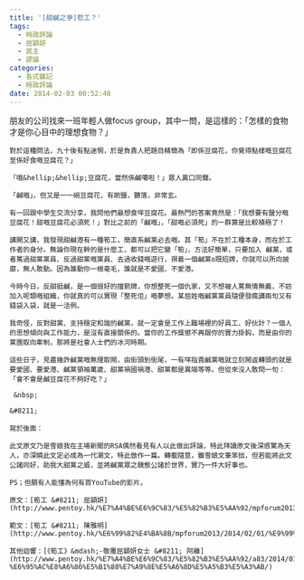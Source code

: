 ```yaml
---
title: '[甜鹹之爭]荀工？'
tags:
  - 時政評論
  - 屈穎妍
  - 民主
  - 謬論
categories:
  - 各式雜記
  - 時政評論
date: 2014-02-03 00:52:48
---
```


朋友的公司找來一班年輕人做focus group，其中一問，是這樣的：「怎樣的食物才是你心目中的理想食物？」

	對於這種問法，九十後有點迷惘，於是負責人把題目精簡為「即係豆腐花，你覺得點樣嘅豆腐花至係好食嘅豆腐花？」

	「哦&hellip;&hellip;豆腐花，當然係鹹噶啦！」眾人異口同聲。

	「鹹嘅」，但又是一一碗豆腐花，有啲鹽，聽落，非常玄。

	有一回跟中學生交流分享，我問他們最想食咩豆腐花。最熱門的答案竟然是：「我想要有鹽分嘅豆腐花！甜嘅豆腐花必須死！」對比之前的「鹹嘅」，「甜嘅必須死」的一群算是比較積極了！

	講開又講，我發現甜鹹港有一種筍工，簡直系鹹黨必去嘅。其「筍」不在於工種本身，而在於工作者的身分。無論你現在幹的是什麼工，都可以把它變「筍」，方法好簡單，只要加入 鹹黨，或者罵過甜黨黨員、反過甜黨嘅黨員、去過收錢嘅遊行，孭着一個鹹黨o既招牌，你就可以所向披靡，無人敢動。因為誰動你一根毫毛，誰就是不愛國、不愛港。

	今時今日，反甜挺鹹，是一個很好的擋箭牌，你想整死一個仇家，又不想被人罵無情無義，不妨加入呢類嘅組織，你就真的可以實現「整死佢」嘅夢想。某屈姓嘅鹹黨黨員隨便發瘋講兩句又有錢袋入袋，就是一活例。

	我奇怪，反對甜黨、支持穩定和諧的鹹黨，就一定會是工作上職場裡的好員工、好伙計？一個人的思想傾向與工作能力，是沒有直接關係的。當你的工作獎懲不再跟你的實力掛鈎，而是由你的黨團取向牽制，那將是社會人士們的冰河時期。

	這些日子，見盡幾許鹹黨嘅無理取鬧，由街頭到街尾，一有咩指責鹹黨嘅就立刻鬧返轉頭的就是要愛國、要愛港、鹹黨領袖萬歲、甜黨禍國禍港、甜黨都是異端等等。但從來沒人敢問一句：「會不會是鹹豆腐花不夠好吃？」

	 &nbsp;

	&#8211;

	寫於後面：

	此文原文乃是雪娘我在主場新聞的RSA偶然看見有人以此做出評論，特此拜讀原文後深感驚為天人，亦深曉此文定必成為一代潮文，特此倣作一篇。轉載隨意，雖雪娘文筆笨拙，但若能將此文公諸同好，助我大甜黨之威，並將鹹黨眾之醜態公諸於世界，實乃一件大好事也。

	PS；但願有人能懂為何有首YouTube的影片。

	原文：[筍工 &#8211; 屈穎妍](http://www.pentoy.hk/%E7%A4%BE%E6%9C%83/%E5%82%B3%E5%AA%92/mpforum2013/2014/01/28/%E5%B1%88%E7%A9%8E%E5%A6%8D%EF%BC%9A%E7%AD%8D%E5%B7%A5/)

	範文：[筍工 &#8211; 陳雅明](http://www.pentoy.hk/%E6%99%82%E4%BA%8B/mpforum2013/2014/02/01/%E9%99%B3%E9%9B%85%E6%98%8E%EF%BC%9A%E7%AD%8D%E5%B7%A5/)

	其他迴響：[《筍工》&mdash;-敬覆屈穎妍女士 &#8211; 阿離](http://www.pentoy.hk/%E7%A4%BE%E6%9C%83/%E5%82%B3%E5%AA%92/a83/2014/01/30/%E9%98%BF%E9%9B%A2%EF%BC%9A%E3%80%8A%E7%AD%8D%E5%B7%A5%E3%80%8B-%E6%95%AC%E8%A6%86%E5%B1%88%E7%A9%8E%E5%A6%8D%E5%A5%B3%E5%A3%AB/)
